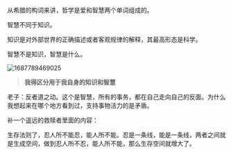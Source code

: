从希腊的构词来讲，哲学是爱和智慧两个单词组成的。

智慧不同于知识。

知识是对外部世界的正确描述或者客观规律的解释，其最高形态是科学。

智慧不是知识，智慧是什么。

![1687789469025](E:\文档_Typora\时代和天道-王德峰.assets\1687789469025.png)

>**我得区分用于我自身的知识和智慧**



老子：反者道之动。这个是智慧，所有的事务，都在自己走向自己的反面。为什么我想起来在哪个地方看到过，支持事物活力的是矛盾。



补一个遥远的救赎者里面的内容：

生存法则了，忍人所不能忍，能人所不能。忍是一条线，能是一条线，两者之间就是生成空间，做到忍人所不忍，能人所不能，那么生存空间就增大了。



